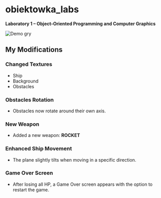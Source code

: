 # obiektowka_labs
**Laboratory 1 – Object-Oriented Programming and Computer Graphics**


![Demo gry](elo_gif.gif)

## My Modifications

### Changed Textures
- Ship
- Background
- Obstacles

### Obstacles Rotation
- Obstacles now rotate around their own axis.

### New Weapon
- Added a new weapon: **ROCKET**

### Enhanced Ship Movement
- The plane slightly tilts when moving in a specific direction.

### Game Over Screen
- After losing all HP, a Game Over screen appears with the option to restart the game.


